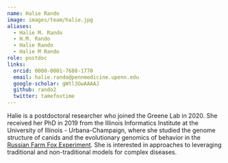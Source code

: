 ```yaml
---
name: Halie Rando
image: images/team/halie.jpg
aliases:
  - Halie M. Rando
  - H.M. Rando
  - Halie Rando
  - Halie M Rando
role: postdoc
links:
  orcid: 0000-0001-7688-1770
  email: halie.rando@pennmedicine.upenn.edu
  google-scholar: gWtl3GwAAAAJ
  github: rando2
  twitter: tamefoxtime
---
```


Halie is a postdoctoral researcher who joined the Greene Lab in 2020.
She received her PhD in 2019 from the Illinois Informatics Institute at the University of Illinois - Urbana-Champaign, where she studied the genome structure of canids and the evolutionary genomics of behavior in the [Russian Farm Fox Experiment](https://publish.illinois.edu/kukekova-lab/foxes/).
She is interested in approaches to leveraging traditional and non-traditional models for complex diseases.
